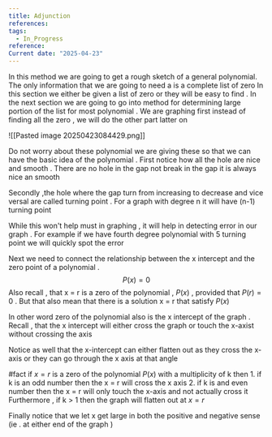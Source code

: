 ```yaml
---
title: Adjunction
references: 
tags:
  - In_Progress
reference: 
Current date: "2025-04-23"
---
```

In this method we are going to get a rough sketch of a general polynomial. The only information that we are going to need a is a complete list of zero 
In this section we either be given a list of zero or they will be easy to find . In the next section we are going to go into method for determining  large portion of the list for most polynomial . We are graphing first instead of finding all the zero , we will do the other part latter on 

![[Pasted image 20250423084429.png]] 



Do not worry  about these polynomial we are giving these so that we can have the basic idea of the polynomial . 
First notice how all the hole are nice and smooth . There are no hole in the gap not break in the gap it is always nice an smooth 

Secondly  ,the hole  where the gap turn from increasing to decrease and vice versal are called turning point . For a graph with degree n it will have (n-1) turning point 

While this won't help must in graphing  , it will help in detecting error in our graph . For example if we have fourth degree polynomial with 5 turning point we will quickly spot the error 

Next we need to connect the relationship between the x intercept and the zero point of a polynomial . 
$$
P(x)  = 0 
$$
Also recall , that x = r is a zero of the polynomial , $P(x)$ , provided that $P(r) = 0$ . But that also mean that there is a solution x = r  that satisfy $P(x)$



In other word zero  of the polynomial also is the x intercept of the graph . Recall  , that the x intercept will either cross the graph or touch the x-axist without crossing the axis 

Notice as well that the x-intercept can either flatten out as they cross the x-axis or they can go through the x axis at that angle 


#fact 
	if  $x= r$ is a zero of the polynomial  $P(x)$ with a multiplicity of k then 
	1. if k  is an odd number then the x = r will cross the x axis 
	2. if k is and even number then the x =  r will only touch the x-axis and not actually cross it 
Furthermore  , if k > 1 then the graph will flatten out at $x=r$ 

Finally notice that we let x get large in both the positive and negative sense (ie . at either end of the graph )